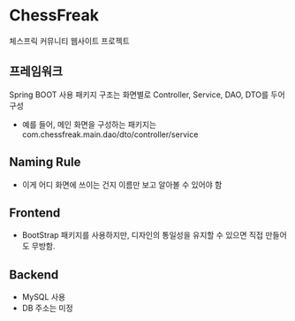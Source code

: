 # ChessFreak
체스프릭 커뮤니티 웹사이트 프로젝트

## 프레임워크
Spring BOOT 사용
패키지 구조는 화면별로 Controller, Service, DAO, DTO를 두어 구성
- 예를 들어, 메인 화면을 구성하는 패키지는 com.chessfreak.main.dao/dto/controller/service

## Naming Rule
- 이게 어디 화면에 쓰이는 건지 이름만 보고 알아볼 수 있어야 함

## Frontend
- BootStrap 패키지를 사용하지만, 디자인의 통일성을 유지할 수 있으면 직접 만들어도 무방함.

## Backend
- MySQL 사용
- DB 주소는 미정
